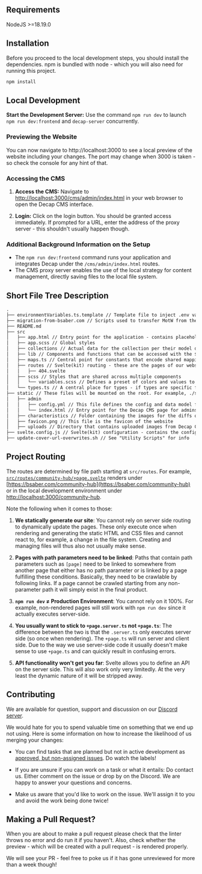 ## Requirements

NodeJS >=18.19.0

## Installation

Before you proceed to the local development steps, you should install the dependencies. npm is bundled with node - which you will also need for running this project.

```bash
npm install
```

## Local Development

**Start the Development Server:** Use the command `npm run dev` to launch `npm run dev:frontend` and `decap-server` concurrently.

### Previewing the Website

You can now navigate to http://localhost:3000 to see a local preview of the website including your changes. The port may change when 3000 is taken - so check the console for any hint of that.

### Accessing the CMS

1. **Access the CMS:** Navigate to [http://localhost:3000/cms/admin/index.html](http://localhost:3000/cms/admin/index.html) in your web browser to open the Decap CMS interface.

2. **Login:** Click on the login button. You should be granted access immediately. If prompted for a URL, enter the address of the proxy server - this shouldn't usually happen though.

### Additional Background Information on the Setup

- The `npm run dev:frontend` command runs your application and integrates Decap under the `/cms/admin/index.html` routes.
- The CMS proxy server enables the use of the local strategy for content management, directly saving files to the local file system.

## Short File Tree Description

```txt
.
├── environmentVariables.ts.template // Template file to inject .env variables. Will be filled with envsubst in the build step. See "Building Details" for more info.
├── migration-from-bsaber.com // Scripts used to transfer MotW from the old page - can be ignored
├── README.md
├── src
│   ├── app.html // Entry point for the application - contains placeholder for special tags such as <svelte:head> as well
│   ├── app.scss // Global styles
│   ├── collections // Actual data for the collection per their model definiton. One folder = one collection
│   ├── lib // Components and functions that can be accessed with the $lib path
│   ├── maps.ts // Central point for constants that encode shared mappings of all kinds
│   ├── routes // Svelte(kit) routing - these are the pages of our website. See the "Project Routing" section for more details
│   │   ├── 404.svelte
│   ├── scss // Styles that are shared across multiple components
│   │   └── variables.scss // Defines a preset of colors and values to be used uniformly across the project - need a color? Import from here!
│   └── types.ts // A central place for types - if types are specific for a component (or similar) and not shared across the project, put them in the respective component file
├── static // These files will be mounted on the root. For example, ./static/example.jpg will later be accessible under https://bsaber.com/example.jpg
│   ├── admin
│   │   ├── config.yml // This file defines the config and data model for Decap CMS - if you want to edit, add or remove a collection some changes will happen here
│   │   └── index.html // Entry point for the Decap CMS page for admins
│   ├── characteristics // Folder containing the images for the diffs on the map cards
│   ├── favicon.png // This file is the favicon of the website
│   ├── uploads // Directory that contains uploaded images from Decap CMS
├── svelte.config.js // Svelte(kit) configuration - contains the configurations for crawling and SSG as well
├── update-cover-url-overwrites.sh // See "Utility Scripts" for info
```

## Project Routing

The routes are determined by file path starting at `src/routes`. For example, [`src/routes/community-hub/+page.svelte`](src/routes/community-hub/+page.svelte) renders under [https://bsaber.com/community-hub](https://bsaber.com/community-hub) or in the local development environment under [http://localhost:3000/community-hub](http://localhost:3000/community-hub).

Note the following when it comes to those:

1. **We statically generate our site**: You cannot rely on server side routing to dynamically update the pages. These only execute once when rendering and generating the static HTML and CSS files and cannot react to, for example, a change in the file system. Creating and managing files will thus also not usually make sense.

2. **Pages with path parameters need to be linked**: Paths that contain path parameters such as `[page]` need to be linked to somewhere from another page that either has no path parameter or is linked by a page fulfilling these conditions. Basically, they need to be crawlable by following links. If a page cannot be crawled starting from any non-parameter path it will simply exist in the final product.

3. **`npm run dev` ≠ Production Environment**: You cannot rely on it 100%. For example, non-rendered pages will still work with `npm run dev` since it actually executes server-side.

4. **You usually want to stick to `+page.server.ts` not `+page.ts`**: The difference between the two is that the `.server.ts` only executes server side (so once when rendering). The `+page.ts` will run server and client side. Due to the way we use server-side code it usually doesn't make sense to use `+page.ts` and can quickly result in confusing errors.

5. **API functionality won't get you far**: Svelte allows you to define an API on the server side. This will also work only very limitedly. At the very least the dynamic nature of it will be stripped away.

## Contributing

We are available for question, support and discussion on our [Discord server](https://discord.gg/5VaEjFeuny).

We would hate for you to spend valuable time on something that we end up not using. Here is some information on how to increase the likelihood of us merging your changes:

- You can find tasks that are planned but not in active development as [approved, but non-assigned issues](https://github.com/beastsaber/bsaber/issues?q=is%3Aopen+is%3Aissue+label%3Aapproved+no%3Aassignee). Do watch the labels!

- If you are unsure if you can work on a task or what it entails: Do contact us. Either comment on the issue or drop by on the Discord. We are happy to answer your questions and concerns.

- Make us aware that you'd like to work on the issue. We'll assign it to you and avoid the work being done twice!

## Making a Pull Request?

When you are about to make a pull request please check that the linter throws no error and do run it if you haven't. Also, check whether the preview - which will be created with a pull request - is rendered properly.

We will see your PR - feel free to poke us if it has gone unreviewed for more than a week though!
